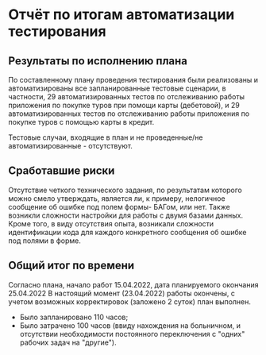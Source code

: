 # Отчёт по итогам автоматизации тестирования

## Результаты по исполнению плана
По составленному плану проведения тестирования были реализованы и автоматизированы все запланированные тестовые сценарии, в частности, 29 автоматизированных тестов по отслеживанию работы приложения по покупке туров при помощи карты (дебетовой), и 29 автоматизированных тестов по отслеживанию работы приложения по покупке туров с помощью карты в кредит. 

Тестовые случаи, входящие в план и не проведенные/не автоматизированные - отсутствуют. 

## Сработавшие риски
Отсутствие четкого технического задания, по результатам которого можно смело утверждать, является ли, к примеру, нелогичное сообщение об ошибке под полем формы- БАГом, или нет. 
Также возникли сложности настройки для работы с двумя базами данных. Кроме того, в виду отсутствия опыта, возникали сложности идентификации кода для каждого конкретного сообщения об ошибке под полями в форме.

## Общий итог по времени
Согласно плана, начало работ 15.04.2022, дата планируемого окончания 25.04.2022
В настоящий момент (23.04.2022) работы окончены, с учетом возможных корректировок (заложено 2 суток) план выполнен.
- Было запланировано 110 часов;
- Было затрачено 100 часов (ввиду нахождения на больничном, и отсутствии необходимости постоянного переключения с "одних" рабочих задач на "другие").
